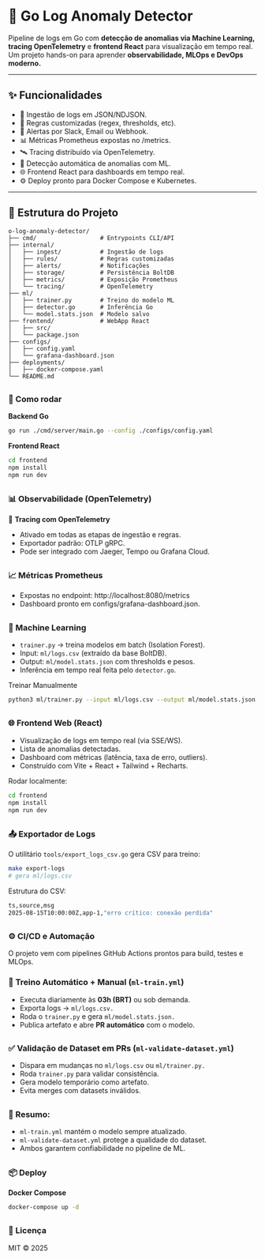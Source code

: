 # 🤖 Go Log Anomaly Detector

Pipeline de logs em Go com **detecção de anomalias via Machine Learning, tracing OpenTelemetry** e **frontend React** para visualização em tempo real.
Um projeto hands-on para aprender **observabilidade, MLOps e DevOps moderno.**

---

## ✨ Funcionalidades

- 🔄 Ingestão de logs em JSON/NDJSON.
- 📏 Regras customizadas (regex, thresholds, etc).
- 🚨 Alertas por Slack, Email ou Webhook.
- 📊 Métricas Prometheus expostas no /metrics.
- 🛰 Tracing distribuído via OpenTelemetry.
- 🧠 Detecção automática de anomalias com ML.
- 🌐 Frontend React para dashboards em tempo real.
- ⚙️ Deploy pronto para Docker Compose e Kubernetes.  

---

## 📂 Estrutura do Projeto

```plaintext
o-log-anomaly-detector/
├── cmd/                  # Entrypoints CLI/API
├── internal/
│   ├── ingest/           # Ingestão de logs
│   ├── rules/            # Regras customizadas
│   ├── alerts/           # Notificações
│   ├── storage/          # Persistência BoltDB
│   ├── metrics/          # Exposição Prometheus
│   └── tracing/          # OpenTelemetry
├── ml/
│   ├── trainer.py        # Treino do modelo ML
│   ├── detector.go       # Inferência Go
│   └── model.stats.json  # Modelo salvo
├── frontend/             # WebApp React
│   ├── src/
│   └── package.json
├── configs/
│   ├── config.yaml
│   └── grafana-dashboard.json
├── deployments/
│   ├── docker-compose.yaml
└── README.md
```
##
### 🚀 Como rodar
**Backend Go**
```bash
go run ./cmd/server/main.go --config ./configs/config.yaml
```
**Frontend React**
```bash
cd frontend
npm install
npm run dev

```
##
### 📊 Observabilidade (OpenTelemetry)
🔎 **Tracing com OpenTelemetry**
- Ativado em todas as etapas de ingestão e regras.
- Exportador padrão: OTLP gRPC.
- Pode ser integrado com Jaeger, Tempo ou Grafana Cloud.
##
### 📈 Métricas Prometheus
- Expostas no endpoint: http://localhost:8080/metrics
- Dashboard pronto em configs/grafana-dashboard.json.
##
### 🧠 Machine Learning
- `trainer.py` → treina modelos em batch (Isolation Forest).
- Input: `ml/logs.csv` (extraído da base BoltDB).
- Output: `ml/model.stats.json` com thresholds e pesos.
- Inferência em tempo real feita pelo `detector.go`.

Treinar Manualmente
```bash
python3 ml/trainer.py --input ml/logs.csv --output ml/model.stats.json
```
##
### 🌐 Frontend Web (React)
- Visualização de logs em tempo real (via SSE/WS).
- Lista de anomalias detectadas.
- Dashboard com métricas (latência, taxa de erro, outliers).
- Construído com Vite + React + Tailwind + Recharts.

Rodar localmente:
```bash
cd frontend
npm install
npm run dev
```
##
### 📤 Exportador de Logs
O utilitário `tools/export_logs_csv.go` gera CSV para treino:
```bash
make export-logs
# gera ml/logs.csv
```
Estrutura do CSV:
```bash
ts,source,msg
2025-08-15T10:00:00Z,app-1,"erro crítico: conexão perdida"
```
##
### ⚙️ CI/CD e Automação
O projeto vem com pipelines GitHub Actions prontos para build, testes e MLOps.

### 🔄 Treino Automático + Manual (`ml-train.yml`)
- Executa diariamente às **03h (BRT)** ou sob demanda.
- Exporta logs → `ml/logs.csv.`
- Roda o `trainer.py` e gera `ml/model.stats.json.`
- Publica artefato e abre **PR automático** com o modelo.
##
### ✅ Validação de Dataset em PRs (`ml-validate-dataset.yml`)
- Dispara em mudanças no `ml/logs.csv` ou `ml/trainer.py.`
- Roda `trainer.py` para validar consistência.
- Gera modelo temporário como artefato.
- Evita merges com datasets inválidos.
##
### 📌 Resumo:
- `ml-train.yml` mantém o modelo sempre atualizado.
- `ml-validate-dataset.yml` protege a qualidade do dataset.
- Ambos garantem confiabilidade no pipeline de ML.
##
### 📦 Deploy
**Docker Compose**
```bash
docker-compose up -d
```
##
### 📜 Licença

MIT © 2025
